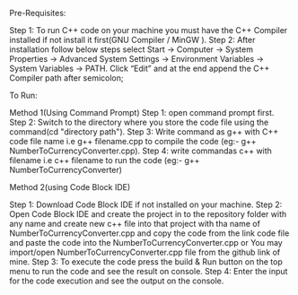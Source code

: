 Pre-Requisites:

Step 1: To run C++ code on your machine you must have the C++ Compiler installed if not install it first(GNU Compiler / MinGW ). Step 2: After installation follow below steps select Start -> Computer -> System Properties -> Advanced System Settings -> Environment Variables -> System Variables -> PATH. Click “Edit” and at the end append the C++ Compiler path after semicolon;

To Run:

Method 1(Using Command Prompt) Step 1: open command prompt first. Step 2: Switch to the directory where you store the code file using the command(cd "directory path"). Step 3: Write command as g++ with C++ code file name i.e g++ filename.cpp to compile the code (eg:- g++ NumberToCurrencyConverter.cpp). Step 4: write commandas c++ with filename i.e c++ filename to run the code (eg:- g++ NumberToCurrencyConverter)

Method 2(using Code Block IDE)

Step 1: Download Code Block IDE if not installed on your machine. Step 2: Open Code Block IDE and create the project in to the repository folder with any name and create new c++ file into that project with tha name of NumberToCurrencyConverter.cpp and copy the code from the link code file and paste the code into the NumberToCurrencyConverter.cpp or You may import/open NumberToCurrencyConverter.cpp file from the github link of mine. Step 3: To execute the code press the build & Run button on the top menu to run the code and see the result on console. Step 4: Enter the input for the code execution and see the output on the console.
